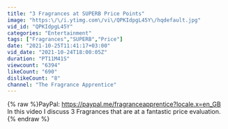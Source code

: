 ```yaml
---
title: "3 Fragrances at SUPERB Price Points"
image: "https:\/\/i.ytimg.com\/vi\/QPKIdpgL45Y\/hqdefault.jpg"
vid_id: "QPKIdpgL45Y"
categories: "Entertainment"
tags: ["Fragrances","SUPERB","Price"]
date: "2021-10-25T11:41:17+03:00"
vid_date: "2021-10-24T18:00:05Z"
duration: "PT11M41S"
viewcount: "6394"
likeCount: "690"
dislikeCount: "8"
channel: "The Fragrance Apprentice"
---
```

{% raw %}PayPal: <a rel="nofollow" target="blank" href="https://paypal.me/fragranceapprentice?locale.x=en_GB">https://paypal.me/fragranceapprentice?locale.x=en_GB</a><br />In this video I discuss 3 Fragrances that are at a fantastic price evaluation.{% endraw %}
